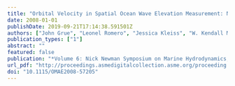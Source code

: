 ```yaml
---
title: "Orbital Velocity in Spatial Ocean Wave Elevation Measurement: Nonlinear Computation and Approximation"
date: 2008-01-01
publishDate: 2019-09-21T17:14:38.591501Z
authors: ["John Grue", "Leonel Romero", "Jessica Kleiss", "W. Kendall Melville"]
publication_types: ["1"]
abstract: ""
featured: false
publication: "*Volume 6: Nick Newman Symposium on Marine Hydrodynamics; Yoshida and Maeda Special Symposium on Ocean Space Utilization; Special Symposium on Offshore Renewable Energy*"
url_pdf: "http://proceedings.asmedigitalcollection.asme.org/proceeding.aspx?doi=10.1115/OMAE2008-57205"
doi: "10.1115/OMAE2008-57205"
---
```



